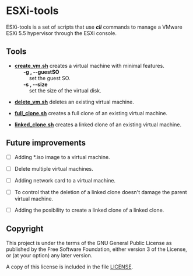 # ESXi-tools


ESXi-tools is a set of scripts that use ***cli*** commands to manage a VMware ESXi 5.5 hypervisor through the ESXi console.


Tools
-----
- **[create_vm.sh](https://github.com/EduardoGR/ESXi-tools/blob/master/ESXi-tools/create_vm.sh)** creates a virtual machine with minimal features.  
&nbsp;&nbsp;&nbsp;&nbsp;&nbsp;&nbsp;**-g , --guestSO**   
&nbsp;&nbsp;&nbsp;&nbsp;&nbsp;&nbsp;&nbsp;&nbsp;&nbsp;&nbsp;set the guest SO.    
&nbsp;&nbsp;&nbsp;&nbsp;&nbsp;&nbsp;**-s , --size**  
&nbsp;&nbsp;&nbsp;&nbsp;&nbsp;&nbsp;&nbsp;&nbsp;&nbsp;&nbsp;set the size of the virtual disk.
     
- **[delete_vm.sh](https://github.com/EduardoGR/ESXi-tools/blob/master/ESXi-tools/delete_vm.sh)** deletes an existing virtual machine.

- **[full_clone.sh](https://github.com/EduardoGR/ESXi-tools/blob/master/ESXi-tools/full_clone.sh)** creates a full clone of an existing virtual machine.
 
- **[linked_clone.sh](https://github.com/EduardoGR/ESXi-tools/blob/master/ESXi-tools/linked_clone.sh)**  creates a linked clone of an existing virtual machine.

Future improvements
-------------------
- [ ] Adding *.iso image to a virtual machine.
- [ ] Delete multiple virtual machines.
- [ ] Adding network card to a virtual machine.
- [ ] To control that the deletion of a linked clone doesn't damage the parent virtual machine.
- [ ] Adding the posibility to create a linked clone of a linked clone.


Copyright
---------
This project is under the terms of the GNU General Public License as published by the Free Software Foundation, either version 3 of the License, or (at your option) any later version.  

A copy of this license is included in the file [LICENSE](https://github.com/EduardoGR/ESXi-tools/blob/master/LICENSE).
